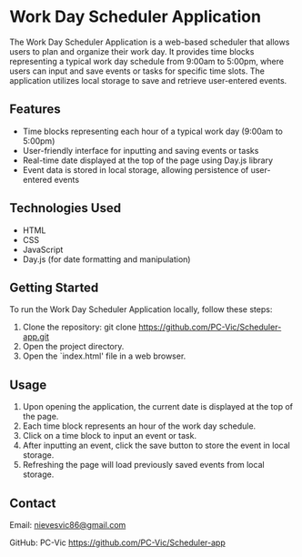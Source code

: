 # Work Day Scheduler Application

The Work Day Scheduler Application is a web-based scheduler that allows users to plan and organize their work day. It provides time blocks representing a typical work day schedule from 9:00am to 5:00pm, where users can input and save events or tasks for specific time slots. The application utilizes local storage to save and retrieve user-entered events.

## Features
- Time blocks representing each hour of a typical work day (9:00am to 5:00pm)
- User-friendly interface for inputting and saving events or tasks
- Real-time date displayed at the top of the page using Day.js library
- Event data is stored in local storage, allowing persistence of user-entered events

## Technologies Used
- HTML
- CSS
- JavaScript
- Day.js (for date formatting and manipulation)

## Getting Started
To run the Work Day Scheduler Application locally, follow these steps:

1. Clone the repository: git clone https://github.com/PC-Vic/Scheduler-app.git
2. Open the project directory.
3. Open the `index.html' file in a web browser.

## Usage
1. Upon opening the application, the current date is displayed at the top of the page.
2. Each time block represents an hour of the work day schedule.
3. Click on a time block to input an event or task.
4. After inputting an event, click the save button to store the event in local storage.
5. Refreshing the page will load previously saved events from local storage.

## Contact
Email: nievesvic86@gmail.com

GitHub: PC-Vic https://github.com/PC-Vic/Scheduler-app